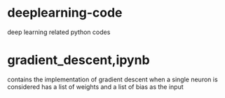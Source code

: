 # deeplearning-code
deep learning related python codes

# gradient_descent,ipynb
contains the implementation of gradient descent when a single neuron is considered
has a list of weights and a list of bias as the input
